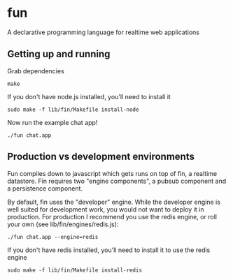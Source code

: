 fun
===
A declarative programming language for realtime web applications

Getting up and running
----------------------
Grab dependencies

	make

If you don't have node.js installed, you'll need to install it

	sudo make -f lib/fin/Makefile install-node

Now run the example chat app!

	./fun chat.app

Production vs development environments
--------------------------------------

Fun compiles down to javascript which gets runs on top of fin, a realtime datastore. Fin requires two "engine components", a pubsub component and a persistence component.

By default, fin uses the "developer" engine. While the developer engine is well suited for development work, you would not want to deploy it in production. For production I recommend you use the redis engine, or roll your own (see lib/fin/engines/redis.js):

	./fun chat.app --engine=redis

If you don't have redis installed, you'll need to install it to use the redis engine

	sudo make -f lib/fin/Makefile install-redis
